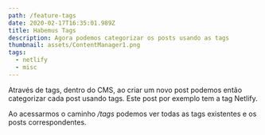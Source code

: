 ```yaml
---
path: /feature-tags
date: 2020-02-17T16:35:01.989Z
title: Habemus Tags
description: Agora podemos categorizar os posts usando as tags
thumbnail: assets/ContentManager1.png
tags:
  - netlify
  - misc
---
```

Através de tags, dentro do CMS, ao criar um novo post podemos então categorizar cada post usando tags. Este post por exemplo tem a tag Netlify.



Ao acessarmos o caminho */tags* podemos ver todas as tags existentes e os posts correspondentes.
